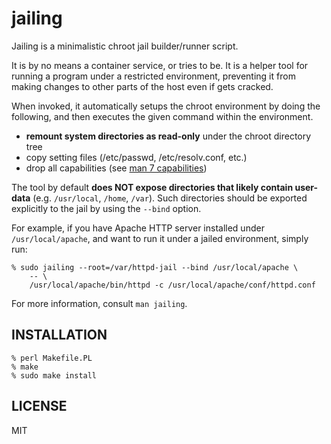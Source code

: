 jailing
=======

Jailing is a minimalistic chroot jail builder/runner script.

It is by no means a container service, or tries to be.
It is a helper tool for running a program under a restricted environment, preventing it from making changes to other parts of the host even if gets cracked.

When invoked, it automatically setups the chroot environment by doing the following, and then executes the given command within the environment.
- __remount system directories as read-only__ under the chroot directory tree
- copy setting files (/etc/passwd, /etc/resolv.conf, etc.)
- drop all capabilities (see [man 7 capabilities](http://man7.org/linux/man-pages/man7/capabilities.7.html))

The tool by default __does NOT expose directories that likely contain user-data__ (e.g. `/usr/local`, `/home`, `/var`).
Such directories should be exported explicitly to the jail by using the `--bind` option.

For example, if you have Apache HTTP server installed under `/usr/local/apache`, and want to run it under a jailed environment, simply run:

```
% sudo jailing --root=/var/httpd-jail --bind /usr/local/apache \
    -- \
    /usr/local/apache/bin/httpd -c /usr/local/apache/conf/httpd.conf
```

For more information, consult `man jailing`.

INSTALLATION
------------

```
% perl Makefile.PL
% make
% sudo make install
```

LICENSE
-------

MIT

